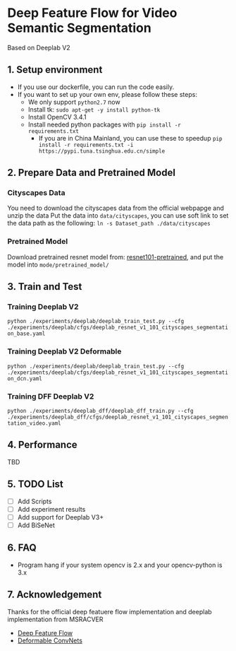 # Deep Feature Flow for Video Semantic Segmentation
Based on Deeplab V2

## 1. Setup environment
- If you use our dockerfile, you can run the code easily.
- If you want to set up your own env, please follow these steps:
    - We only support `python2.7` now
    - Install tk: `sudo apt-get -y install python-tk`
    - Install OpenCV 3.4.1
    - Install needed python packages with `pip install -r requirements.txt`
        - If you are in China Mainland, you can use these to speedup
        `pip install -r requirements.txt -i https://pypi.tuna.tsinghua.edu.cn/simple`

## 2. Prepare Data and Pretrained Model
### Cityscapes Data
You need to download the cityscapes data from the official webpapge and unzip the data
Put the data into `data/cityscapes`, you can use soft link to set the data path as the following:
`ln -s Dataset_path ./data/cityscapes`
### Pretrained Model
Download pretrained resnet model from: [resnet101-pretrained](), and put the model into `mode/pretrained_model/`

## 3. Train and Test
### Training Deeplab V2
`python ./experiments/deeplab/deeplab_train_test.py --cfg ./experiments/deeplab/cfgs/deeplab_resnet_v1_101_cityscapes_segmentation_base.yaml`
### Training Deeplab V2 Deformable
`python ./experiments/deeplab/deeplab_train_test.py --cfg ./experiments/deeplab/cfgs/deeplab_resnet_v1_101_cityscapes_segmentation_dcn.yaml`
### Training DFF Deeplab V2
`python ./experiments/deeplab_dff/deeplab_dff_train.py --cfg ./experiments/deeplab_dff/cfgs/deeplab_resnet_v1_101_cityscapes_segmentation_video.yaml`

## 4. Performance 
TBD
## 5. TODO List
- [ ] Add Scripts 
- [ ] Add experiment results
- [ ] Add support for Deeplab V3+
- [ ] Add BiSeNet
## 6. FAQ
- Program hang if your system opencv is 2.x and your opencv-python is 3.x

## 7. Acknowledgement

Thanks for the official deep featuere flow implementation and deeplab implementation from MSRACVER
- [Deep Feature Flow](https://github.com/msracver/Deep-Feature-Flow)
- [Deformable ConvNets](https://github.com/msracver/Deformable-ConvNets)
